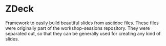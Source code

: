 # ZDeck

Framework to easily build beautiful slides from asciidoc files. These
files were originally part of the workshop-sessions repository. They
were separated out, so that they can be generally used for creating
any kind of slides.
